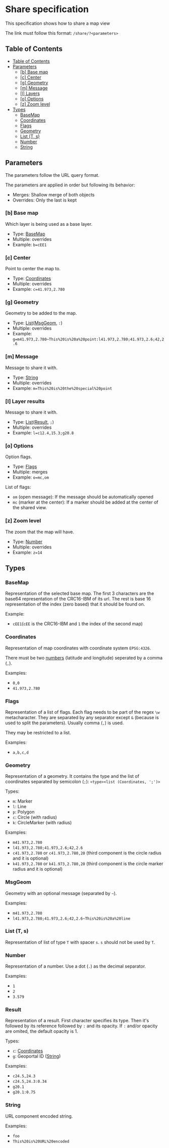 # Share specification
This specification shows how to share a map view

The link must follow this format:
`/share/?<parameters>`




## Table of Contents
  <!--
  TOC generated with gh-md-toc (https://github.com/ekalinin/github-markdown-toc)
  `cat docs/share.md | ~/gh-md-toc -`
  -->
  * [Table of Contents](#table-of-contents)
  * [Parameters](#parameters)
     * [[b] Base map](#b-base-map)
     * [[c] Center](#c-center)
     * [[g] Geometry](#g-geometry)
     * [[m] Message](#m-message)
     * [[l] Layers](#l-layers)
     * [[o] Options](#o-options)
     * [[z] Zoom level](#z-zoom-level)
  * [Types](#types)
     * [BaseMap](#basemap)
     * [Coordinates](#coordinates)
     * [Flags](#flags)
     * [Geometry](#geometry)
     * [List (T, s)](#list-t-s)
     * [Number](#number)
     * [String](#string)



## Parameters
The parameters follow the URL query format.

The parameters are applied in order but following its behavior:
  - Merges: Shallow merge of both objects
  - Overrides: Only the last is kept

### [b] Base map
Which layer is being used as a base layer.
 - Type: [BaseMap](#basemap)
 - Multiple: overrides
 - Example: `b=cEE1`

### [c] Center
Point to center the map to.

  - Type: [Coordinates](#coordinates)
  - Multiple: overrides
  - Example: `c=41.973,2.780`

### [g] Geometry
Geometry to be added to the map.

  - Type: [List](#list)([MsgGeom](#msggeom), `:`)
  - Multiple: overrides
  - Example: `g=m41.973,2.780~This%20is%20a%20point:l41.973,2.780;41.973,2.6;42,2.6`

### [m] Message
Message to share it with.

  - Type: [String](#string)
  - Multiple: overrides
  - Example: `m=This%20is%20the%20special%20point`

### [l] Layer results
Message to share it with.

  - Type: [List](#list)([Result](#result), `;`)
  - Multiple: overrides
  - Example: `l=c12.4,15.3;g20.8`

### [o] Options
Option flags.

  - Type: [Flags](#flags)
  - Multiple: merges
  - Example: `o=mc,om`

List of flags:
  - `om` (open message): If the message should be automatically opened
  - `mc` (marker at the center): If a marker should be added at the center of the shared view.

### [z] Zoom level
The zoom that the map will have.

  - Type: [Number](#number)
  - Multiple: overrides
  - Example: `z=14`



## Types
### BaseMap
Representation of the selected base map. The first 3 characters are the base64 representation of the CRC16-IBM of its url. The rest is base 16 representation of the index (zero based) that it should be found on.

Example:
 - `cEE1`(`cEE` is the CRC16-IBM and `1` the index of the second map)

### Coordinates
Representation of map coordinates with coordinate system `EPSG:4326`.

There must be two [numbers](#number) (latitude and longitude) seperated by a comma (`,`).

Examples:
  - `0,0`
  - `41.973,2.780`

### Flags
Representation of a list of flags. Each flag needs to be part of the regex `\w` metacharacter. They are separated by any separator except `&` (because is used to split the parameters). Usually comma (`,`) is used.

They may be restricted to a list.

Examples:
 - `a,b,c,d`

### Geometry
Representation of a geometry. It contains the type and the list of coordinates separated by semicolon (`;`): `<type><list (Coordinates, ';')>`

Types:
 - `m`: Marker
 - `l`: Line
 - `p`: Polygon
 - `c`: Circle (with radius)
 - `k`: CircleMarker (with radius)

Examples:
 - `m41.973,2.780`
 - `l41.973,2.780;41.973,2.6;42,2.6`
 - `c41.973,2.780` or `c41.973,2.780,20` (third component is the circle radius and it is optional)
 - `k41.973,2.780` or `k41.973,2.780,20` (third component is the circle marker radius and it is optional)

### MsgGeom
Geometry with an optional message (separated by `~`).

Examples:
 - `m41.973,2.780`
 - `l41.973,2.780;41.973,2.6;42,2.6~This%20is%20a%20line`

### List (T, s)
Representation of list of type `T` with spacer `s`. `s` should not be used by `T`.

### Number
Representation of a number. Use a dot (`.`) as the decimal separator.

Examples:
  - `1`
  - `2`
  - `3.579`

### Result
Representation of a result. First character specifies its type. Then it's followed by its reference followed by `:` and its opacity. If `:` and/or opacity are omited, the default opacity is 1.

Types:
 - `c`: [Coordinates](#coordinates)
 - `g`: Geoportal ID ([String](#string))

Examples:
 - `c24.5,24.3`
 - `c24.5,24.3:0.34`
 - `g20.1`
 - `g20.1:0.75`


### String
URL component encoded string.

Examples:
 - `foo`
 - `This%20is%20URL%20encoded`
